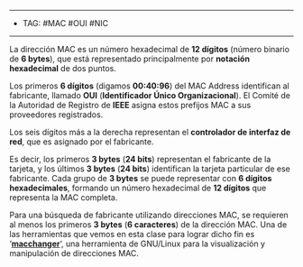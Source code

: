 
----
- TAG: #MAC #OUI #NIC
----
La dirección MAC es un número hexadecimal de **12 dígitos** (número binario de **6 bytes**), que está representado principalmente por **notación hexadecimal** de dos puntos.

Los primeros **6 dígitos** (digamos **00:40:96**) del MAC Address identifican al fabricante, llamado **OUI** (**Identificador Único Organizacional**). El Comité de la Autoridad de Registro de **IEEE** asigna estos prefijos MAC a sus proveedores registrados.

Los seis dígitos más a la derecha representan el **controlador de interfaz de red**, que es asignado por el fabricante.

Es decir, los primeros **3 bytes** (**24 bits**) representan el fabricante de la tarjeta, y los últimos **3 bytes** (**24 bits**) identifican la tarjeta particular de ese fabricante. Cada grupo de **3 bytes** se puede representar con **6 dígitos hexadecimales**, formando un número hexadecimal de **12 dígitos** que representa la MAC completa.

Para una búsqueda de fabricante utilizando direcciones MAC, se requieren al menos los primeros **3 bytes** (**6 caracteres**) de la dirección MAC. Una de las herramientas que vemos en esta clase para lograr dicho fin es ‘**[macchanger](https://www.kali.org/tools/macchanger/)**‘, una herramienta de GNU/Linux para la visualización y manipulación de direcciones MAC.